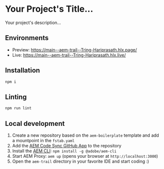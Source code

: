 # Your Project's Title...
Your project's description...

## Environments
- Preview: https://main--aem-trail--Tring-Hariprasath.hlx.page/
- Live: https://main--aem-trail--Tring-Hariprasath.hlx.live/

## Installation

```sh
npm i
```

## Linting

```sh
npm run lint
```

## Local development

1. Create a new repository based on the `aem-boilerplate` template and add a mountpoint in the `fstab.yaml`
1. Add the [AEM Code Sync GitHub App](https://github.com/apps/aem-code-sync) to the repository
1. Install the [AEM CLI](https://github.com/adobe/helix-cli): `npm install -g @adobe/aem-cli`
1. Start AEM Proxy: `aem up` (opens your browser at `http://localhost:3000`)
1. Open the `aem-trail` directory in your favorite IDE and start coding :)
